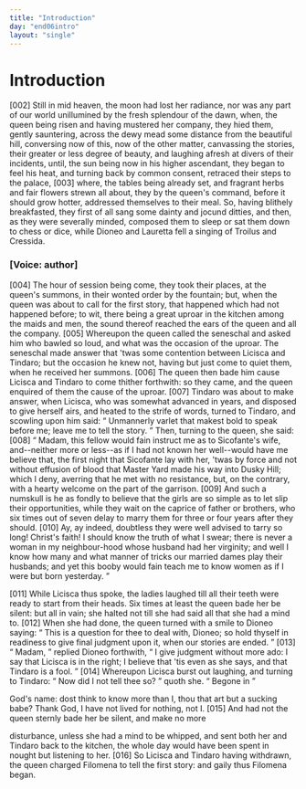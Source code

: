 ```yaml
---
title: "Introduction"
day: "end06intro"
layout: "single"
---
```

<div id="d06intro" type="introduction" who="author">
 <h1>
  Introduction
 </h1>
 <p>
  <a name="p06980002">
   [002]
  </a>
  Still
  in mid heaven, the moon had lost her radiance, nor was any
part of our world unillumined by the fresh splendour of the dawn, when, the queen being
risen and having mustered her company, they hied them, gently sauntering, across the dewy
mead some distance from the beautiful hill, conversing now of this, now of the other
matter, canvassing the stories, their greater or less degree of beauty, and laughing
afresh at divers of their incidents, until, the sun being now in his higher ascendant,
they began to feel his heat, and turning back by common consent, retraced their steps to
the palace,
  <a name="p06980003">
   [003]
  </a>
  where, the tables being already set, and fragrant herbs and fair
flowers
strewn all about, they by the queen's command, before it should grow hotter, addressed
themselves to their meal. So, having blithely
breakfasted, they first of all sang some dainty and jocund ditties, and
then, as they were severally minded, composed them to sleep or sat them down to chess or
dice, while Dioneo and Lauretta fell a singing of Troilus and Cressida.
 </p>
 <p>
  <h3>
   [Voice: author]
  </h3>
 </p>
 <p>
  <a name="p06980004">
   [004]
  </a>
  The hour of session being come, they took their places, at the queen's summons, in
their wonted order by the fountain; but, when the queen was about to call for the first
story, that happened which had not happened before; to wit, there being a great uproar in
the
kitchen among the maids and men, the sound thereof reached the ears of the queen and all
the company.
  <a name="p06980005">
   [005]
  </a>
  Whereupon the queen called the seneschal and asked him who bawled
so loud, and what was the occasion of the uproar. The seneschal made answer that
  'twas some contention between Licisca and Tindaro; but the occasion he knew not,
having but just come to quiet them, when he received her summons.
  <a name="p06980006">
   [006]
  </a>
  The queen
then bade him cause Licisca and Tindaro to come thither forthwith: so they came, and the
queen enquired of them the cause of the uproar.
  <a name="p06980007">
   [007]
  </a>
  Tindaro was about to make
answer, when Licisca, who was somewhat advanced in years, and disposed to give herself
airs, and heated to the strife of words, turned to Tindaro,
and scowling upon him said:
  <q direct="unspecified">
   Unmannerly varlet that makest bold to speak before me;
leave me to tell the story.
  </q>
  Then, turning to the queen, she said:
  <a name="p06980008">
   [008]
  </a>
  <q direct="unspecified">
   Madam, this
fellow would fain instruct me as to Sicofante's wife, and--neither more or less--as if I
had not known her well--would have me believe that, the first night that Sicofante lay
with her, 'twas by force and not without effusion of blood that Master Yard made his way
into Dusky Hill; which I deny, averring that he met with no resistance, but, on the
contrary, with a hearty welcome on the part of the garrison.
   <a name="p06980009">
    [009]
   </a>
   And such a
numskull is he as fondly to believe that the girls are so simple as to let slip their
opportunities, while they wait on the caprice of father or brothers, who six times out of
	seven delay to marry them for three or four years after they should.
   <a name="p06980010">
    [010]
   </a>
   Ay, ay indeed,
doubtless they were well advised to tarry so long! Christ's faith! I should know the truth
of what I swear; there is never a woman in my neighbour-hood whose husband had her
virginity; and well I know how many and what manner of tricks our married dames play their
husbands; and yet this booby would fain teach me to know women as if I were but born
yesterday.
  </q>
 </p>
 <p>
  <a name="p06980011">
   [011]
  </a>
  While Licisca thus spoke, the ladies laughed till all their teeth were ready to start
from their heads. Six times at least the queen bade her be silent: but all in vain; she
      halted not till she had said all that she had a mind to.
  <a name="p06980012">
   [012]
  </a>
  When she had done, the queen
turned with a smile to Dioneo saying:
  <q direct="unspecified">
   This is a question for thee to deal with, Dioneo;
so hold thyself in readiness to give final judgment upon it, when our stories are
ended.
  </q>
  <a name="p06980013">
   [013]
  </a>
  <q direct="unspecified">
   Madam,
  </q>
  replied Dioneo forthwith,
  <q direct="unspecified">
   I give judgment without
more ado: I say that Licisca is in the right; I believe that 'tis even as she says, and
that Tindaro is a fool.
  </q>
  <a name="p06980014">
   [014]
  </a>
  Whereupon Licisca burst out laughing, and turning
to Tindaro:
  <q direct="unspecified">
   Now did I not tell thee so?
  </q>
  quoth she.
  <q direct="unspecified">
   Begone in

God's name: dost think to know more than I, thou that art but a
   sucking babe?
Thank God, I have not lived for nothing, not I.
  </q>
  <a name="p06980015">
   [015]
  </a>
  And had not the queen sternly bade her be silent, and make no more

disturbance, unless she had a mind to be whipped, and sent both her and Tindaro back to
the kitchen, the whole day would have been spent in nought but listening to
her.
  <a name="p06980016">
   [016]
  </a>
  So Licisca and Tindaro having withdrawn, the queen charged Filomena to
tell the first story: and gaily thus Filomena began.
 </p>
</div>